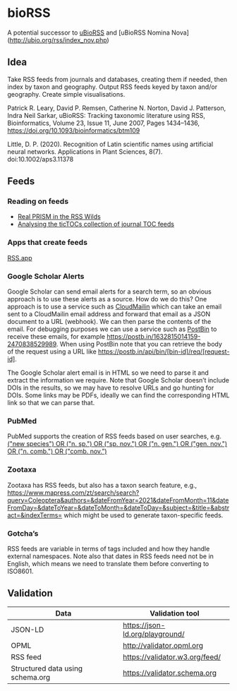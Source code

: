 # bioRSS

A potential successor to [uBioRSS](http://www.ubio.org/rss/) and [uBioRSS Nomina Nova] (http://ubio.org/rss/index_nov.php)

## Idea

Take RSS feeds from journals and databases, creating them if needed, then index by taxon and geography. Output RSS feeds keyed by taxon and/or geography. Create simple visualisations.

Patrick R. Leary, David P. Remsen, Catherine N. Norton, David J. Patterson, Indra Neil Sarkar, uBioRSS: Tracking taxonomic literature using RSS, Bioinformatics, Volume 23, Issue 11, June 2007, Pages 1434–1436, https://doi.org/10.1093/bioinformatics/btm109

Little, D. P. (2020). Recognition of Latin scientific names using artificial neural networks. Applications in Plant Sciences, 8(7). doi:10.1002/aps3.11378

## Feeds

### Reading on feeds

- [Real PRISM in the RSS Wilds](https://www.crossref.org/blog/real-prism-in-the-rss-wilds/)
- [Analysing the ticTOCs collection of journal TOC feeds](https://hublog.hubmed.org/archives/001818)

### Apps that create feeds

[RSS.app](https://rss.app)

### Google Scholar Alerts

Google Scholar can send email alerts for a search term, so an obvious approach is to use these alerts as a source. How do we do this? One approach is to use a service such as [CloudMailin](https://www.cloudmailin.com) which can take an email sent to a CloudMailin email address and forward that email as a JSON document to a URL (webhook). We can then parse the contents of the email. For debugging purposes we can use a service such as [PostBin](https://postb.in) to receive these emails, for example https://postb.in/1632815014159-2470838529989. When using PostBin note that you can retrieve the body of the request using a URL like https://postb.in/api/bin/[bin-id]/req/[request-id].

The Google Scholar alert email is in HTML so we need to parse it and extract the information we require. Note that Google Scholar doesn’t include DOIs in the results, so we may have to resolve URLs and go hunting for DOIs. Some links may be PDFs, ideally we can find the corresponding HTML link so that we can parse that.

### PubMed

PubMed supports the creation of RSS feeds based on user searches, e.g.  [("new species") OR ("n. sp.") OR ("sp. nov.") OR ("n. gen.") OR ("gen. nov.") OR ("n. comb.") OR ("comb. nov.”)](https://pubmed.ncbi.nlm.nih.gov/rss-feed/?feed_id=1rE397IRBYU0-ogsyRnEw9o91K808u0evolcHK9IDZ0PVH5cqD&amp;v=2.15.0&amp;utm_source=Rested&amp;utm_medium=rss&amp;utm_content=1rE397IRBYU0-ogsyRnEw9o91K808u0evolcHK9IDZ0PVH5cqD&amp;fc=20211108074834&amp;utm_campaign=pubmed-2&amp;ff=20211108074851)

### Zootaxa

Zootaxa has RSS feeds, but also has a taxon search feature, e.g., https://www.mapress.com/zt/search/search?query=Coleoptera&authors=&dateFromYear=2021&dateFromMonth=11&dateFromDay=&dateToYear=&dateToMonth=&dateToDay=&subject=&title=&abstract=&indexTerms= which might be used to generate taxon-specific feeds.

### Gotcha’s

RSS feeds are variable in terms of tags included and how they handle external namespaces. Note also that dates in RSS feeds need not be in English, which means we need to translate them before converting to ISO8601.

## Validation

 Data | Validation tool
--|--
JSON-LD | https://json-ld.org/playground/
OPML | http://validator.opml.org
RSS feed | https://validator.w3.org/feed/
Structured data using schema.org | https://validator.schema.org
